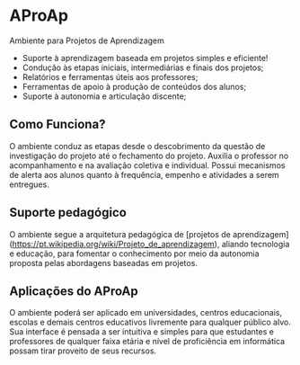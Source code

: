 # AProAp
Ambiente para Projetos de Aprendizagem

- Suporte à aprendizagem baseada em projetos simples e eficiente! 
- Condução às etapas iniciais, intermediárias e finais dos projetos;
- Relatórios e ferramentas úteis aos professores;
- Ferramentas de apoio à produção de conteúdos dos alunos;
- Suporte à autonomia e articulação discente;

## Como Funciona? ##

O ambiente conduz as etapas desde o descobrimento da questão de investigação do projeto até o fechamento do projeto. Auxilia o professor no acompanhamento e na avaliação coletiva e individual. Possui mecanismos de alerta aos alunos quanto à frequência, empenho e atividades a serem entregues.

## Suporte pedagógico ##

O ambiente segue a arquitetura pedagógica de [projetos de aprendizagem] (https://pt.wikipedia.org/wiki/Projeto_de_aprendizagem), aliando tecnologia e educação, para fomentar o conhecimento por meio da autonomia proposta pelas abordagens baseadas em projetos.

## Aplicações do AProAp ##

O ambiente poderá ser aplicado em universidades, centros educacionais, escolas e demais centros educativos livremente para qualquer público alvo. Sua interface é pensada a ser intuitiva e simples para que estudantes e professores de qualquer faixa etária e nível de proficiência em informática possam tirar proveito de seus recursos.
